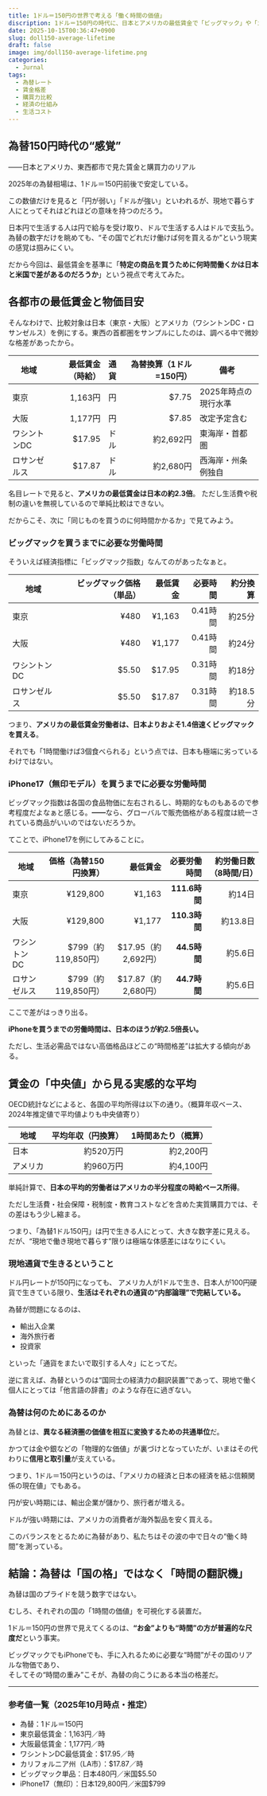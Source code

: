 ```yaml
---
title: 1ドル＝150円の世界で考える「働く時間の価値」
discription: 1ドル＝150円の時代に、日本とアメリカの最低賃金で「ビッグマック」や「iPhone17」を買うまでに必要な労働時間を比較。為替の数字ではなく、働く“時間”を基準に生活の価値を見つめ直す。東京・大阪・ワシントンDC・ロサンゼルスの実データで読む、為替と購買力のリアル。
date: 2025-10-15T00:36:47+0900
slug: doll150-average-lifetime
draft: false
image: img/doll150-average-lifetime.png
categories:
  - Jurnal
tags:
  - 為替レート
  - 賃金格差
  - 購買力比較
  - 経済の仕組み
  - 生活コスト
---
```

## 為替150円時代の“感覚”

――日本とアメリカ、東西都市で見た賃金と購買力のリアル

2025年の為替相場は、1ドル＝150円前後で安定している。  

この数値だけを見ると「円が弱い」「ドルが強い」といわれるが、現地で暮らす人にとってそれはどれほどの意味を持つのだろう。

日本円で生活する人は円で給与を受け取り、ドルで生活する人はドルで支払う。為替の数字だけを眺めても、“その国でどれだけ働けば何を買えるか”という現実の感覚は掴みにくい。

だから今回は、最低賃金を基準に「**特定の商品を買うために何時間働くかは日本と米国で差があるのだろうか**」という視点で考えてみた。

## 各都市の最低賃金と物価目安

そんなわけで、比較対象は日本（東京・大阪）とアメリカ（ワシントンDC・ロサンゼルス）を例にする。東西の首都圏をサンプルにしたのは、調べる中で微妙な格差があったから。

|地域|最低賃金（時給）|通貨|為替換算（1ドル=150円）|備考|
|---|--:|:--|--:|---|
|東京|1,163円|円|$7.75|2025年時点の現行水準|
|大阪|1,177円|円|$7.85|改定予定含む|
|ワシントンDC|$17.95|ドル|約2,692円|東海岸・首都圏|
|ロサンゼルス|$17.87|ドル|約2,680円|西海岸・州条例独自|

名目レートで見ると、**アメリカの最低賃金は日本の約2.3倍**。  ただし生活費や税制の違いを無視しているので単純比較はできない。  

だからこそ、次に「同じものを買うのに何時間かかるか」で見てみよう。

### ビッグマックを買うまでに必要な労働時間

そういえば経済指標に「ビッグマック指数」なんてのがあったなぁと。

|地域|ビッグマック価格（単品）|最低賃金|必要時間|約分換算|
|---|--:|--:|--:|--:|
|東京|¥480|¥1,163|0.41時間|約25分|
|大阪|¥480|¥1,177|0.41時間|約24分|
|ワシントンDC|$5.50|$17.95|0.31時間|約18分|
|ロサンゼルス|$5.50|$17.87|0.31時間|約18.5分|

つまり、**アメリカの最低賃金労働者は、日本よりおよそ1.4倍速くビッグマックを買える**。  

それでも「1時間働けば3個食べられる」という点では、日本も極端に劣っているわけではない。

### iPhone17（無印モデル）を買うまでに必要な労働時間

ビッグマック指数は各国の食品物価に左右されるし、時期的なものもあるので参考程度だよなぁと感じる。━━なら、グローバルで販売価格がある程度は統一されている商品がいいのではないだろうか。

てことで、iPhone17を例にしてみることに。

|地域|価格（為替150円換算）|最低賃金|必要労働時間|約労働日数（8時間/日）|
|---|--:|--:|--:|--:|
|東京|¥129,800|¥1,163|**111.6時間**|約14日|
|大阪|¥129,800|¥1,177|**110.3時間**|約13.8日|
|ワシントンDC|$799（約119,850円）|$17.95（約2,692円）|**44.5時間**|約5.6日|
|ロサンゼルス|$799（約119,850円）|$17.87（約2,680円）|**44.7時間**|約5.6日|

ここで差がはっきり出る。  

**iPhoneを買うまでの労働時間は、日本のほうが約2.5倍長い。**  

ただし、生活必需品ではない高価格品ほどこの“時間格差”は拡大する傾向がある。

## 賃金の「中央値」から見る実感的な平均

OECD統計などによると、各国の平均所得は以下の通り。（概算年収ベース、2024年推定値で平均値よりも中央値寄り）

|地域|平均年収（円換算）|1時間あたり（概算）|
|---|--:|--:|
|日本|約520万円|約2,200円|
|アメリカ|約960万円|約4,100円|

単純計算で、**日本の平均的労働者はアメリカの半分程度の時給ベース所得**。  

ただし生活費・社会保障・税制度・教育コストなどを含めた実質購買力では、その差はもう少し縮まる。  

つまり、「為替1ドル150円」は円で生きる人にとって、大きな数字差に見える。だが、“現地で働き現地で暮らす”限りは極端な体感差にはなりにくい。

### 現地通貨で生きるということ

ドル円レートが150円になっても、  アメリカ人が1ドルで生き、日本人が100円硬貨で生きている限り、**生活はそれぞれの通貨の“内部論理”で完結している。**

為替が問題になるのは、  

- 輸出入企業
- 海外旅行者
- 投資家  

といった「通貨をまたいで取引する人々」にとってだ。

逆に言えば、為替というのは“国同士の経済力の翻訳装置”であって、現地で働く個人にとっては「他言語の辞書」のような存在に過ぎない。

### 為替は何のためにあるのか

為替とは、**異なる経済圏の価値を相互に変換するための共通単位**だ。

かつては金や銀などの「物理的な価値」が裏づけとなっていたが、いまはその代わりに**信用と取引量**が支えている。

つまり、1ドル＝150円というのは、「アメリカの経済と日本の経済を結ぶ信頼関係の現在値」でもある。

円が安い時期には、輸出企業が儲かり、旅行者が増える。

ドルが強い時期には、アメリカの消費者が海外製品を安く買える。  

このバランスをとるために為替があり、私たちはその波の中で日々の“働く時間”を測っている。

## 結論：為替は「国の格」ではなく「時間の翻訳機」

為替は国のプライドを競う数字ではない。  

むしろ、それぞれの国の「1時間の価値」を可視化する装置だ。

1ドル＝150円の世界で見えてくるのは、**“お金”よりも“時間”の方が普遍的な尺度だ**という事実。

ビッグマックでもiPhoneでも、手に入れるために必要な“時間”がその国のリアルな物価であり、  
そしてその“時間の重み”こそが、為替の向こうにある本当の格差だ。

---

### 参考値一覧（2025年10月時点・推定）

- 為替：1ドル＝150円
- 東京最低賃金：1,163円／時
- 大阪最低賃金：1,177円／時
- ワシントンDC最低賃金：$17.95／時
- カリフォルニア州（LA市）：$17.87／時
- ビッグマック単品：日本480円／米国$5.50
- iPhone17（無印）：日本129,800円／米国$799
